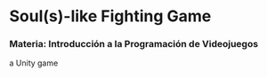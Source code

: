 # Soul(s)-like Fighting Game

### Materia: Introducción a la Programación de Videojuegos

a Unity game
